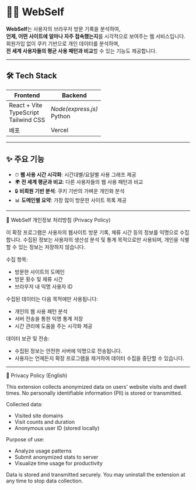 # 🧑‍💻 WebSelf


**WebSelf**는 사용자의 브라우저 방문 기록을 분석하여,  
**언제, 어떤 사이트에 얼마나 자주 접속했는지**를 시각적으로 보여주는 웹 서비스입니다.  
회원가입 없이 쿠키 기반으로 개인 데이터를 분석하며,  
**전 세계 사용자들의 평균 사용 패턴과 비교**할 수 있는 기능도 제공합니다.

---

## 🛠️ Tech Stack

| Frontend | Backend |
|----------|---------|
| React + Vite<br>TypeScript<br>Tailwind CSS | _Node(express.js)_ <br> Python |
| 배포 | Vercel |

---

## ✨ 주요 기능

- ⏱ **웹 사용 시간 시각화**: 시간대별/요일별 사용 그래프 제공  
- 🌍 **전 세계 평균과 비교**: 다른 사용자들의 웹 사용 패턴과 비교  
- 🔒 **비회원 기반 분석**: 쿠키 기반의 가벼운 개인화 분석  
- 📊 **도메인별 요약**: 가장 많이 방문한 사이트 목록 제공  

---


📌 WebSelf 개인정보 처리방침 (Privacy Policy)

이 확장 프로그램은 사용자의 웹사이트 방문 기록, 체류 시간 등의 정보를 익명으로 수집합니다.
수집된 정보는 사용자의 생산성 분석 및 통계 목적으로만 사용되며, 개인을 식별할 수 있는 정보는 저장하지 않습니다.

수집 항목:
- 방문한 사이트의 도메인
- 방문 횟수 및 체류 시간
- 브라우저 내 익명 사용자 ID

수집된 데이터는 다음 목적에만 사용됩니다:
- 개인의 웹 사용 패턴 분석
- 서버 전송을 통한 익명 통계 저장
- 시간 관리에 도움을 주는 시각화 제공

데이터 보관 및 전송:
- 수집된 정보는 안전한 서버에 익명으로 전송됩니다.
- 사용자는 언제든지 확장 프로그램을 제거하여 데이터 수집을 중단할 수 있습니다.

---

📌 Privacy Policy (English)

This extension collects anonymized data on users' website visits and dwell times.
No personally identifiable information (PII) is stored or transmitted.

Collected data:
- Visited site domains
- Visit counts and duration
- Anonymous user ID (stored locally)

Purpose of use:
- Analyze usage patterns
- Submit anonymized stats to server
- Visualize time usage for productivity

Data is stored and transmitted securely.
You may uninstall the extension at any time to stop data collection.

